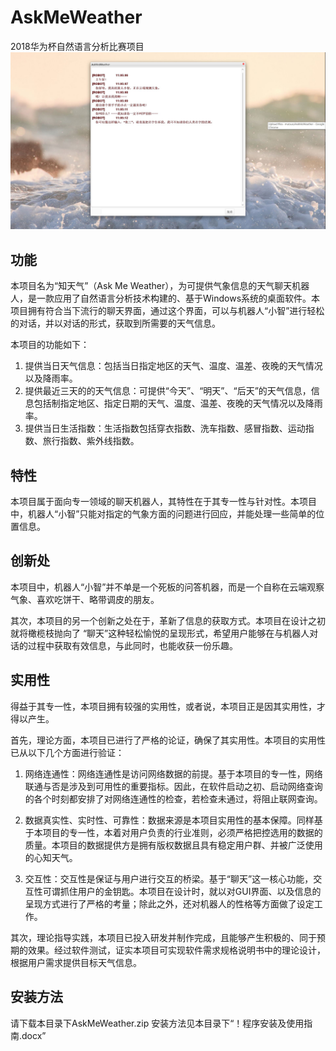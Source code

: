 # AskMeWeather
2018华为杯自然语言分析比赛项目
![](https://github.com/mutsuo/AskMeWeather/blob/master/preview.JPG)
## 功能
本项目名为“知天气”（Ask Me Weather），为可提供气象信息的天气聊天机器人，是一款应用了自然语言分析技术构建的、基于Windows系统的桌面软件。本项目拥有符合当下流行的聊天界面，通过这个界面，可以与机器人“小智”进行轻松的对话，并以对话的形式，获取到所需要的天气信息。

本项目的功能如下：

1.	提供当日天气信息：包括当日指定地区的天气、温度、温差、夜晚的天气情况以及降雨率。
2.	提供最近三天的的天气信息：可提供“今天”、“明天”、“后天”的天气信息，信息包括制指定地区、指定日期的天气、温度、温差、夜晚的天气情况以及降雨率。
3.	提供当日生活指数：生活指数包括穿衣指数、洗车指数、感冒指数、运动指数、旅行指数、紫外线指数。

## 特性
本项目属于面向专一领域的聊天机器人，其特性在于其专一性与针对性。本项目中，机器人“小智”只能对指定的气象方面的问题进行回应，并能处理一些简单的位置信息。

## 创新处
本项目中，机器人“小智”并不单是一个死板的问答机器，而是一个自称在云端观察气象、喜欢吃饼干、略带调皮的朋友。

其次，本项目的另一个创新之处在于，革新了信息的获取方式。本项目在设计之初就将橄榄枝抛向了 “聊天”这种轻松愉悦的呈现形式，希望用户能够在与机器人对话的过程中获取有效信息，与此同时，也能收获一份乐趣。

## 实用性
得益于其专一性，本项目拥有较强的实用性，或者说，本项目正是因其实用性，才得以产生。

首先，理论方面，本项目已进行了严格的论证，确保了其实用性。本项目的实用性已从以下几个方面进行验证：

1.	网络连通性：网络连通性是访问网络数据的前提。基于本项目的专一性，网络联通与否是涉及到可用性的重要指标。因此，在软件启动之初、启动网络查询的各个时刻都安排了对网络连通性的检查，若检查未通过，将阻止联网查询。

2.	数据真实性、实时性、可靠性：数据来源是本项目实用性的基本保障。同样基于本项目的专一性，本着对用户负责的行业准则，必须严格把控选用的数据的质量。本项目的数据提供方是拥有版权数据且具有稳定用户群、并被广泛使用的心知天气。

3.	交互性：交互性是保证与用户进行交互的桥梁。基于“聊天”这一核心功能，交互性可谓抓住用户的金钥匙。本项目在设计时，就以对GUI界面、以及信息的呈现方式进行了严格的考量；除此之外，还对机器人的性格等方面做了设定工作。

其次，理论指导实践，本项目已投入研发并制作完成，且能够产生积极的、同于预期的效果。经过软件测试，证实本项目可实现软件需求规格说明书中的理论设计，根据用户需求提供目标天气信息。

## 安装方法
请下载本目录下AskMeWeather.zip
安装方法见本目录下“！程序安装及使用指南.docx”
